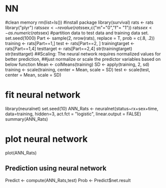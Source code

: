 # NN
#clean memory
rm(list=ls())
#install package
library(survival)
rats <- rats
library("plyr")
rats$sex <- revalue(rats$sex,c("m"="0","f"= "1"))
rats$sex<- as.numeric(rats$sex)
#partition data to test data and training data set.
set.seed(1000)
Part <- sample(2, nrow(rats), replace = T, prob = c(.8, .2))
training <- rats[Part==1,]
test <- rats[Part==2, ]
trainingtarget <- rats[Part==1,4]
testtarget <- rats[Part==2,4]
str(trainingtarget)
str(testtarget)
##Scaling: The neural network requires normalized values for better prediction, 
##just normalize or scale the predictor variables based on below function
Mean <- colMeans(training)
SD <- apply(training, 2, sd)
training <- scale(training, center = Mean, scale = SD)
test <- scale(test, center = Mean, scale = SD)
# fit neural network
library(neuralnet)
set.seed(10)
ANN_Rats <- neuralnet(status~rx+sex+time, data=training, hidden=3, act.fct = "logistic", linear.output = FALSE)
summary(ANN_Rats)
# plot neural network
plot(ANN_Rats)
## Prediction using neural network
Predict <- compute(ANN_Rats,test)
Prob <- Predict$net.result
